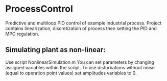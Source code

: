 # ProcessControl
Predictive and multiloop PID control of example industrial process. Project contains linearization, discretization of process then setting the PID and MPC regulation.

## Simulating plant as non-linear:
Use script NonlinearSimulation.m You can set parameters by changing assigned variables within the script. To use disturbations without noise (equal to operation point values) set amplitudes variables to 0.